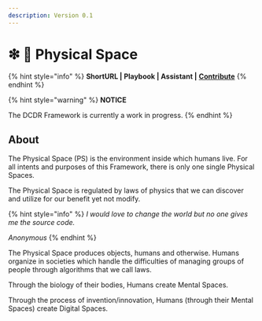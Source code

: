 ```yaml
---
description: Version 0.1
---
```


# ❇ 🚧 Physical Space

{% hint style="info" %}
**ShortURL | Playbook | Assistant |** [**Contribute**](https://tiof.click/DCDRDataLifecycleContribute)
{% endhint %}

{% hint style="warning" %}
**NOTICE**

The DCDR Framework is currently a work in progress.
{% endhint %}

## About

The Physical Space (PS) is the environment inside which humans live. For all intents and purposes of this Framework, there is only one single Physical Spaces.

The Physical Space is regulated by laws of physics that we can discover and utilize for our benefit yet not modify.

{% hint style="info" %}
_I would love to change the world but no one gives me the source code._

_Anonymous_
{% endhint %}

The Physical Space produces objects, humans and otherwise. Humans organize in societies which handle the difficulties of managing groups of people through algorithms that we call laws.

Through the biology of their bodies, Humans create Mental Spaces.

Through the process of invention/innovation, Humans (through their Mental Spaces) create Digital Spaces.

